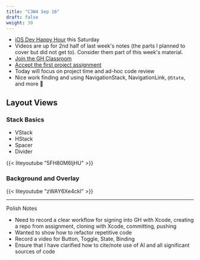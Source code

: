 ```yaml
---
title: "C3W4 Sep 16"
draft: false
weight: 30
---
```


* [iOS Dev Happy Hour](https://www.iosdevhappyhour.com) this Saturday 
* Videos are up for 2nd half of last week's notes (the parts I planned to cover but did not get to). Consider them part of this week's material. 
* [Join the GH Classroom](https://classroom.github.com/classrooms/176847629-atls-4120-fall-2024)
* [Accept the first project assignment](https://classroom.github.com/a/3eDWASO_)
* Today will focus on project time and ad-hoc code review
* Nice work finding and using NavigationStack, NavigationLink, `@State`, and more 👏

## Layout Views

### Stack Basics

- VStack
- HStack
- Spacer
- Divider

{{< liteyoutube "5FH80M6ljHU" >}}

### Background and Overlay

{{< liteyoutube "zWAY6Xe4ckI" >}}

---

Polish Notes

* Need to record a clear workflow for signing into GH with Xcode, creating a repo from assignment, cloning with Xcode, committing, pushing
* Wanted to show how to refactor repetitive code
* Record a video for Button, Toggle, State, Binding
* Ensure that I have clarified how to cite/note use of AI and all significant sources of code